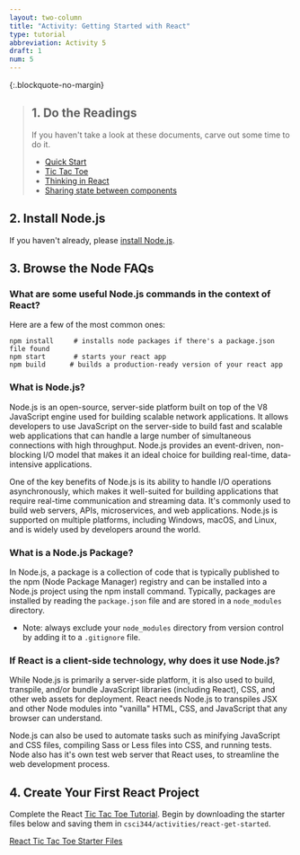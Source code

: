 ```yaml
---
layout: two-column
title: "Activity: Getting Started with React"
type: tutorial
abbreviation: Activity 5
draft: 1
num: 5
---
```


{:.blockquote-no-margin}
> ## 1. Do the Readings
> If you haven't take a look at these documents, carve out some time to do it.
> * <a href="https://beta.reactjs.org/learn" target="_blank">Quick Start</a>
> * <a href="https://beta.reactjs.org/learn/tutorial-tic-tac-toe" target="_blank">Tic Tac Toe</a>
> * <a href="https://beta.reactjs.org/learn/thinking-in-react" target="_blank">Thinking in React</a>
> * <a href="https://beta.reactjs.org/learn/sharing-state-between-components" target="_blank">Sharing state between components</a>

## 2. Install Node.js
If you haven't already, please <a href="https://nodejs.org/en/download/">install Node.js</a>.

## 3. Browse the Node FAQs

### What are some useful Node.js commands in the context of React?
Here are a few of the most common ones:

```shell
npm install     # installs node packages if there's a package.json file found
npm start       # starts your react app
npm build      # builds a production-ready version of your react app
```

### What is Node.js?
Node.js is an open-source, server-side platform built on top of the V8 JavaScript engine used for building scalable network applications. It allows developers to use JavaScript on the server-side to build fast and scalable web applications that can handle a large number of simultaneous connections with high throughput. Node.js provides an event-driven, non-blocking I/O model that makes it an ideal choice for building real-time, data-intensive applications.

One of the key benefits of Node.js is its ability to handle I/O operations asynchronously, which makes it well-suited for building applications that require real-time communication and streaming data. It's commonly used to build web servers, APIs, microservices, and web applications. Node.js is supported on multiple platforms, including Windows, macOS, and Linux, and is widely used by developers around the world.

### What is a Node.js Package?
In Node.js, a package is a collection of code that is typically published to the npm (Node Package Manager) registry and can be installed into a Node.js project using the npm install command. Typically, packages are installed by reading the `package.json` file and are stored in a `node_modules` directory.
* Note: always exclude your `node_modules` directory from version control by adding it to a `.gitignore` file.

### If React is a client-side technology, why does it use Node.js?
While Node.js is primarily a server-side platform, it is also used to build, transpile, and/or bundle JavaScript libraries (including React), CSS, and other web assets for deployment. React needs Node.js to transpiles JSX and other Node modules into "vanilla" HTML, CSS, and JavaScript that any browser can understand. 

Node.js can also be used to automate tasks such as minifying JavaScript and CSS files, compiling Sass or Less files into CSS, and running tests. Node also has it's own test web server that React uses, to streamline the web development process.

## 4. Create Your First React Project
Complete the React <a href="https://beta.reactjs.org/learn/tutorial-tic-tac-toe" target="_blank">Tic Tac Toe Tutorial</a>. Begin by downloading the starter files below and saving them in `csci344/activities/react-get-started`.

<a href="/fall2024/course-files/activities/react-get-started.zip" class="nu-button">React Tic Tac Toe Starter Files <i class="fas fa-download"></i></a>








